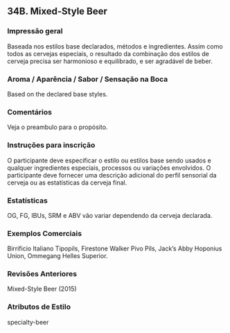 ## 34B. Mixed-Style Beer

### Impressão geral

Baseada nos estilos base declarados, métodos e ingredientes. Assim como todos as cervejas especiais, o resultado da combinação dos estilos de cerveja precisa ser harmonioso e equilibrado, e ser agradável de beber.

### Aroma / Aparência / Sabor / Sensação na Boca

Based on the declared base styles.

### Comentários

Veja o preambulo para o propósito.

### Instruções para inscrição

O participante deve especificar o estilo ou estilos base sendo usados e qualquer ingredientes especiais, processos ou variações envolvidos. O participante deve fornecer uma descrição adicional do perfil sensorial da cerveja ou as estatísticas da cerveja final.

### Estatísticas

OG, FG, IBUs, SRM e ABV vão variar dependendo da cerveja declarada.

### Exemplos Comerciais

Birrificio Italiano Tipopils, Firestone Walker Pivo Pils, Jack’s Abby Hoponius Union, Ommegang Helles Superior.

### Revisões Anteriores

Mixed-Style Beer (2015)

### Atributos de Estilo

specialty-beer